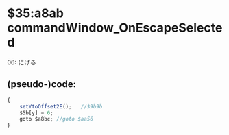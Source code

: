 ﻿
# $35:a8ab commandWindow_OnEscapeSelected

<summary>06: にげる</summary>

## (pseudo-)code:
```js
{
	setYtoOffset2E();	//$9b9b
	$5b[y] = 6;
	goto $a8bc;	//goto $aa56
}
```



